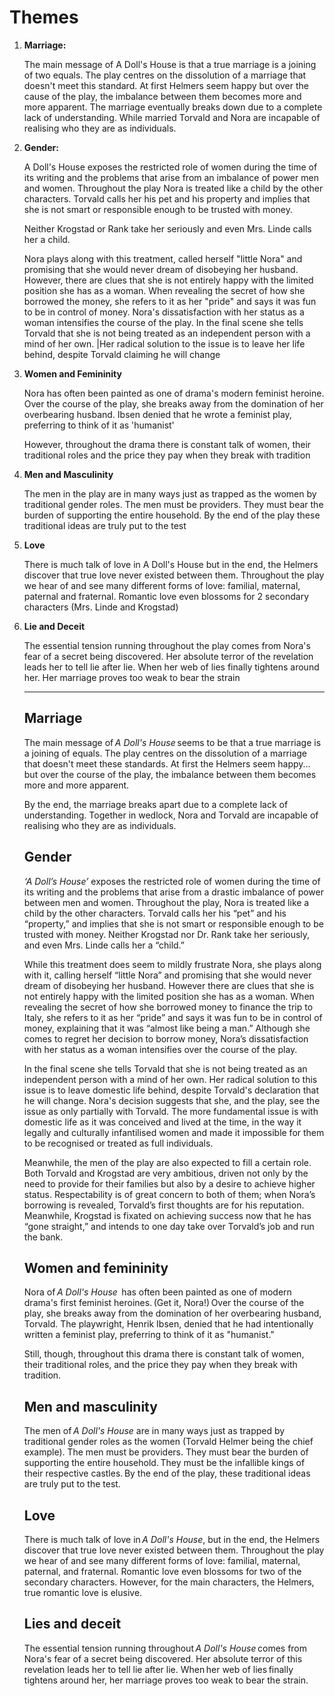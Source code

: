 # Themes

1. **Marriage:**
    
    The main message of A Doll's House is that a true marriage is a joining of two equals. The play centres on the dissolution of a marriage that doesn't meet this standard. At first Helmers seem happy but over the cause of the play, the imbalance between them becomes more and more apparent. The marriage eventually breaks down due to a complete lack of understanding. While married Torvald and Nora are incapable of realising who they are as individuals.
    
2. **Gender:**
    
    A Doll's House exposes the restricted role of women during the time of its writing and the problems that arise from an imbalance of power men and women. Throughout the play Nora is treated like a child by the other characters. Torvald calls her his pet and his property and implies that she is not  smart or responsible enough to be trusted with money. 
    
    Neither Krogstad or Rank take her seriously and even Mrs. Linde calls her a child.
    
    Nora plays along with this treatment, called herself "little Nora" and promising that she would never dream of disobeying her husband. However, there are clues that she is not entirely happy with the limited position she has as a woman. When revealing the secret of how she borrowed the money, she refers to it as her "pride" and says it was fun to be in control of money. Nora's dissatisfaction with her status as a woman intensifies the course of the play. In the final scene she tells Torvald that she is not being treated as an independent person with a mind of her own. |Her radical solution to the issue is to leave her life behind, despite Torvald claiming he will change
    
3. **Women and Femininity**
    
    Nora has often been painted as one of drama's modern feminist heroine. Over the course of the play, she breaks away from the domination of her overbearing husband. Ibsen denied that he wrote a feminist play, preferring to think of it as 'humanist'
    
    However, throughout the drama there is constant talk of women, their traditional roles and the price they pay when they break with tradition
    
4. **Men and Masculinity**
    
    The men in the play are in many ways just as trapped as the women by traditional gender roles. The men must be providers. They must bear the burden of supporting the entire household. By the end of the play these traditional ideas are truly put to the test
    
5. **Love**
    
    There is much talk of love in A Doll's House but in the end, the Helmers discover that true love never existed between them. Throughout the play we hear of and see many different forms of love: familial, maternal, paternal and fraternal. Romantic love even blossoms for 2 secondary characters (Mrs. Linde and Krogstad)
    
6. **Lie and Deceit**
    
    The essential tension running throughout the play comes from Nora's fear of a secret being discovered. Her absolute terror of the revelation leads her to tell lie after lie. When her web of lies finally tightens around her. Her marriage proves too weak to bear the strain
    
    ---
    
    ## **Marriage**
    
    The main message of *A Doll's House* seems to be that a true marriage is a joining of equals. The play centres on the dissolution of a marriage that doesn't meet these standards. At first the Helmers seem happy... but over the course of the play, the imbalance between them becomes more and more apparent.
    
    By the end, the marriage breaks apart due to a complete lack of understanding. Together in wedlock, Nora and Torvald are incapable of realising who they are as individuals.
    
    ## **Gender**
    
    *‘A Doll’s House’* exposes the restricted role of women during the time of its writing and the problems that arise from a drastic imbalance of power between men and women. Throughout the play, Nora is treated like a child by the other characters. Torvald calls her his “pet” and his “property,” and implies that she is not smart or responsible enough to be trusted with money. Neither Krogstad nor Dr. Rank take her seriously, and even Mrs. Linde calls her a “child.”
    
    While this treatment does seem to mildly frustrate Nora, she plays along with it, calling herself “little Nora” and promising that she would never dream of disobeying her husband. However there are clues that she is not entirely happy with the limited position she has as a woman. When revealing the secret of how she borrowed money to finance the trip to Italy, she refers to it as her “pride” and says it was fun to be in control of money, explaining that it was “almost like being a man.” Although she comes to regret her decision to borrow money, Nora’s dissatisfaction with her status as a woman intensifies over the course of the play.
    
    In the final scene she tells Torvald that she is not being treated as an independent person with a mind of her own. Her radical solution to this issue is to leave domestic life behind, despite Torvald's declaration that he will change. Nora's decision suggests that she, and the play, see the issue as only partially with Torvald. The more fundamental issue is with domestic life as it was conceived and lived at the time, in the way it legally and culturally infantilised women and made it impossible for them to be recognised or treated as full individuals.
    
    Meanwhile, the men of the play are also expected to fill a certain role. Both Torvald and Krogstad are very ambitious, driven not only by the need to provide for their families but also by a desire to achieve higher status. Respectability is of great concern to both of them; when Nora’s borrowing is revealed, Torvald’s first thoughts are for his reputation. Meanwhile, Krogstad is fixated on achieving success now that he has “gone straight,” and intends to one day take over Torvald’s job and run the bank.
    
    ## **Women and femininity**
    
    Nora of *A Doll's House*  has often been painted as one of modern drama's first feminist heroines. (Get it, Nora!) Over the course of the play, she breaks away from the domination of her overbearing husband, Torvald. The playwright, Henrik Ibsen, denied that he had intentionally written a feminist play, preferring to think of it as "humanist."
    
    Still, though, throughout this drama there is constant talk of women, their traditional roles, and the price they pay when they break with tradition.
    
    ## **Men and masculinity**
    
    The men of *A Doll's House* are in many ways just as trapped by traditional gender roles as the women (Torvald Helmer being the chief example). The men must be providers. They must bear the burden of supporting the entire household. They must be the infallible kings of their respective castles. By the end of the play, these traditional ideas are truly put to the test.
    
    ## **Love**
    
    There is much talk of love in *A Doll's House*, but in the end, the Helmers discover that true love never existed between them. Throughout the play we hear of and see many different forms of love: familial, maternal, paternal, and fraternal. Romantic love even blossoms for two of the secondary characters. However, for the main characters, the Helmers, true romantic love is elusive.
    
    ## **Lies and deceit**
    
    The essential tension running throughout *A Doll's House* comes from Nora's fear of a secret being discovered. Her absolute terror of this revelation leads her to tell lie after lie. When her web of lies finally tightens around her, her marriage proves too weak to bear the strain.